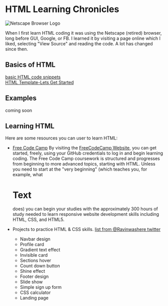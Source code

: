 # HTML Learning Chronicles 
![Netscape Browser Logo](https://uploads-ssl.webflow.com/5966ea9b9217ca534caf13d5/5c56614a53095803c146677b_70%20Netscape.png)

When I first learn HTML coding it was using the Netscape (retired) browser, long before GUI, Google, or FB.  I learned it by visiting a page online which I liked, selecting "View Source" and reading the code.  A lot has changed since then. 

## Basics of HTML
[basic HTML code snippets](https://github.com/EO4wellness/T-I-L/tree/main/HTML/Basic-Code)<br>
[HTML Template-Lets Get Started](https://github.com/EO4wellness/T-I-L/blob/main/HTML/Basic-Code/head.html)<br>

## Examples 
coming soon 

## Learning HTML
Here are some resources you can user to learn HTML:

* [Free Code Camp](https://github.com/EO4wellness/T-I-L/tree/main/HTML/free-code-camp-org) By visiting the [FreeCodeCamp Website](https://www.freecodecamp.org), you can get started, freely, using your GitHub credentials to log in and begin learning coding.  The Free Code Camp coursework is structured and progresses from beginning to more advanced topics, starting with HTML.  Unless you need to start at the "very beginning" (which teaches you, for example, what <H1>Text</H1> does) you can begin your studies with the approximately 300 hours of study needed to learn responsive website development skills including HTML, CSS, and HTML5. 

* Projects to practice HTML & CSS skills. [list from @Ravinwashere twitter](https://twitter.com/ravinwashere/status/1343434835793100800)

    - Navbar design 
    - Profile card
    - Gradient text effect
    - Invisible card
    - Sections hover
    - Count down button
    - Shine effect
    - Footer design
    - Slide show
    - Simple sign up form
    - CSS calculator 
    - Landing page

